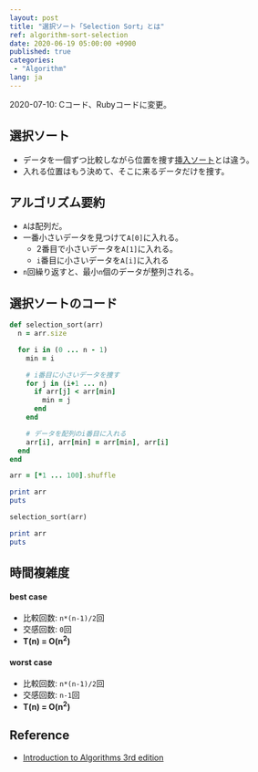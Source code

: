 ```yaml
---
layout: post
title: "選択ソート「Selection Sort」とは"
ref: algorithm-sort-selection
date: 2020-06-19 05:00:00 +0900
published: true
categories:
 - "Algorithm"
lang: ja
---
```


<div class="updated">
2020-07-10: Cコード、Rubyコードに変更。
</div>

## 選択ソート
- データを一個ずつ比較しながら位置を捜す[挿入ソート](./ja-algorithm-sorting-insertion)とは違う。
- 入れる位置はもう決めて、そこに来るデータだけを捜す。

<div class="divider"></div>

## アルゴリズム要約
- `A`は配列だ。
- 一番小さいデータを見つけて`A[0]`に入れる。
  + 2番目で小さいデータを`A[1]`に入れる。
  + `i`番目に小さいデータを`A[i]`に入れる
- `n`回繰り返すと、最小`n`個のデータが整列される。

<div class="divider"></div>

## 選択ソートのコード

```rb
def selection_sort(arr)
  n = arr.size

  for i in (0 ... n - 1)
    min = i

    # i番目に小さいデータを捜す
    for j in (i+1 ... n)
      if arr[j] < arr[min]
        min = j
      end
    end

    # データを配列のi番目に入れる
    arr[i], arr[min] = arr[min], arr[i]
  end
end

arr = [*1 ... 100].shuffle

print arr
puts

selection_sort(arr)

print arr
puts
```

<div class="divider"></div>

## 時間複雑度

#### best case
- 比較回数: `n*(n-1)/2`回
- 交感回数: `0`回
- <b>T(n) = O(n<sup>2</sup>)</b>

#### worst case
- 比較回数: `n*(n-1)/2`回
- 交感回数: `n-1`回
- <b>T(n) = O(n<sup>2</sup>)</b>

<div class="divider"></div>

## Reference
- [Introduction to Algorithms 3rd edition](https://www.amazon.com/Introduction-Algorithms-3rd-MIT-Press/dp/0262033844)
